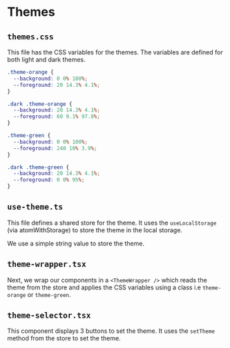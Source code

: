 # Themes

## `themes.css`

This file has the CSS variables for the themes. The variables are defined for both light and dark themes.

```css
.theme-orange {
  --background: 0 0% 100%;
  --foreground: 20 14.3% 4.1%;
}

.dark .theme-orange {
  --background: 20 14.3% 4.1%;
  --foreground: 60 9.1% 97.8%;
}

.theme-green {
  --background: 0 0% 100%;
  --foreground: 240 10% 3.9%;
}

.dark .theme-green {
  --background: 20 14.3% 4.1%;
  --foreground: 0 0% 95%;
}
```

## `use-theme.ts`

This file defines a shared store for the theme. It uses the `useLocalStorage` (via atomWithStorage) to store the theme in the local storage.

We use a simple string value to store the theme.

## `theme-wrapper.tsx`

Next, we wrap our components in a `<ThemeWrapper />` which reads the theme from the store and applies the CSS variables using a class i.e `theme-orange` or `theme-green`.

## `theme-selector.tsx`

This component displays 3 buttons to set the theme. It uses the `setTheme` method from the store to set the theme.
